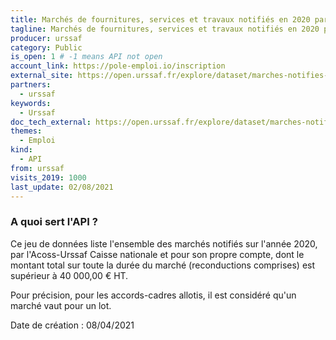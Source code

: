 ```yaml
---
title: Marchés de fournitures, services et travaux notifiés en 2020 par l'Urssaf Caisse Nationale
tagline: Marchés de fournitures, services et travaux notifiés en 2020 par l'Urssaf Caisse Nationale.
producer: urssaf
category: Public
is_open: 1 # -1 means API not open
account_link: https://pole-emploi.io/inscription
external_site: https://open.urssaf.fr/explore/dataset/marches-notifies-par-acoss-urssaf-caisse-nationale/api/
partners:
  - urssaf
keywords:
  - Urssaf
doc_tech_external: https://open.urssaf.fr/explore/dataset/marches-notifies-par-acoss-urssaf-caisse-nationale/api/
themes:
  - Emploi
kind:
  - API
from: urssaf
visits_2019: 1000
last_update: 02/08/2021
---
```


### A quoi sert l'API ?

<p>Ce jeu de données liste l'ensemble des marchés notifiés sur l'année 2020, par l'Acoss-Urssaf Caisse nationale et pour son propre compte, dont le montant total sur toute la durée du marché (reconductions comprises) est supérieur à 40 000,00 € HT.</p><p>Pour précision, pour les accords-cadres allotis, il est considéré qu'un marché vaut pour un lot.</p><p>Date de création : 08/04/2021</p>
